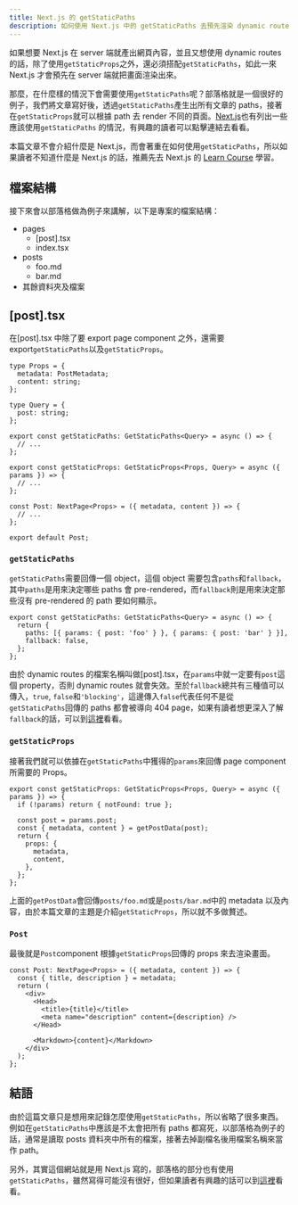 ```yaml
---
title: Next.js 的 getStaticPaths
description: 如何使用 Next.js 中的 getStaticPaths 去預先渲染 dynamic routes 畫面。
---
```


如果想要 Next.js 在 server 端就產出網頁內容，並且又想使用 dynamic routes 的話，除了使用`getStaticProps`之外，還必須搭配`getStaticPaths`，如此一來 Next.js 才會預先在 server 端就把畫面渲染出來。

那麼，在什麼樣的情況下會需要使用`getStaticPaths`呢？部落格就是一個很好的例子，我們將文章寫好後，透過`getStaticPaths`產生出所有文章的 paths，接著在`getStaticProps`就可以根據 path 去 render 不同的頁面。[Next.js](https://nextjs.org/docs/basic-features/data-fetching/get-static-paths#when-should-i-use-getstaticpaths)也有列出一些應該使用`getStaticPaths` 的情況，有興趣的讀者可以點擊連結去看看。

本篇文章不會介紹什麼是 Next.js，而會著重在如何使用`getStaticPaths`，所以如果讀者不知道什麼是 Next.js 的話，推薦先去 Next.js 的 [Learn Course](https://nextjs.org/learn/basics/create-nextjs-app) 學習。

<!-- more -->

## 檔案結構

接下來會以部落格做為例子來講解，以下是專案的檔案結構：

- pages
  - [post].tsx
  - index.tsx
- posts
  - foo.md
  - bar.md
- 其餘資料夾及檔案

## [post].tsx

在[post].tsx 中除了要 export page component 之外，還需要 export`getStaticPaths`以及`getStaticProps`。

```tsx
type Props = {
  metadata: PostMetadata;
  content: string;
};

type Query = {
  post: string;
};

export const getStaticPaths: GetStaticPaths<Query> = async () => {
  // ...
};

export const getStaticProps: GetStaticProps<Props, Query> = async ({ params }) => {
  // ...
};

const Post: NextPage<Props> = ({ metadata, content }) => {
  // ...
};

export default Post;
```

### `getStaticPaths`

`getStaticPaths`需要回傳一個 object，這個 object 需要包含`paths`和`fallback`，其中`paths`是用來決定哪些 paths 會 pre-rendered，而`fallback`則是用來決定那些沒有 pre-rendered 的 path 要如何顯示。

```tsx
export const getStaticPaths: GetStaticPaths<Query> = async () => {
  return {
    paths: [{ params: { post: 'foo' } }, { params: { post: 'bar' } }],
    fallback: false,
  };
};
```

由於 dynamic routes 的檔案名稱叫做[post].tsx，在`params`中就一定要有`post`這個 property，否則 dynamic routes 就會失效。至於`fallback`總共有三種值可以傳入，`true`, `false`和`'blocking'`，這邊傳入`false`代表任何不是從`getStaticPaths`回傳的 paths 都會被導向 404 page，如果有讀者想更深入了解`fallback`的話，可以到[這裡](https://nextjs.org/docs/api-reference/data-fetching/get-static-paths#fallback-false)看看。

### `getStaticProps`

接著我們就可以依據在`getStaticPaths`中獲得的`params`來回傳 page component 所需要的 Props。

```tsx
export const getStaticProps: GetStaticProps<Props, Query> = async ({ params }) => {
  if (!params) return { notFound: true };

  const post = params.post;
  const { metadata, content } = getPostData(post);
  return {
    props: {
      metadata,
      content,
    },
  };
};
```

上面的`getPostData`會回傳`posts/foo.md`或是`posts/bar.md`中的 metadata 以及內容，由於本篇文章的主題是介紹`getStaticProps`，所以就不多做贅述。

### `Post`

最後就是`Post`component 根據`getStaticProps`回傳的 props 來去渲染畫面。

```tsx
const Post: NextPage<Props> = ({ metadata, content }) => {
  const { title, description } = metadata;
  return (
    <div>
      <Head>
        <title>{title}</title>
        <meta name="description" content={description} />
      </Head>

      <Markdown>{content}</Markdown>
    </div>
  );
};
```

## 結語

由於這篇文章只是想用來記錄怎麼使用`getStaticPaths`，所以省略了很多東西。例如在`getStaticPaths`中應該是不太會把所有 paths 都寫死，以部落格為例子的話，通常是讀取 posts 資料夾中所有的檔案，接著去掉副檔名後用檔案名稱來當作 path。

另外，其實這個網站就是用 Next.js 寫的，部落格的部分也有使用`getStaticPaths`，雖然寫得可能沒有很好，但如果讀者有興趣的話可以到[這裡](https://github.com/jason89521/personal-website)看看。
